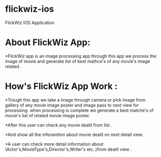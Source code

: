 # flickwiz-ios
FlickWiz IOS Application

About FlickWiz App:
============================

*FilckWiz app is an image processing app through this app we process the image of movie and generate list of best mathce's of any movie's image related .

How's FlickWiz App Work  :
============================

*Trough this app we take a image through camera or pick image from gallery of any movie image poster and image 
 pass to next view for processing. when processing is complete we generate a best matche's of movie's list of related movie image poster.

*After this user can check any movie deatil from list .

*And show all the inforamtion about movie deatil on next detail view.

*A user can check more detail information about (Actor's,MovieType's,Director's,Writer's etc..)from deatil view .

